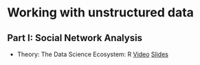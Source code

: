# Working with unstructured data

## Part I: Social Network Analysis

* Theory: The Data Science Ecosystem: R [Video](https://www.loom.com/share/xxxxxxx) [Slides](https://sds-aau.github.io/SDS-master/M2/notebooks/network_analysis_theory.html)




